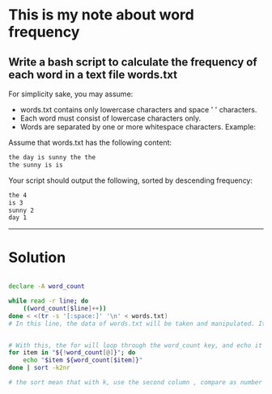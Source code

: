 # This is my note about word frequency

## Write a bash script to calculate the frequency of each word in a text file words.txt

For simplicity sake, you may assume:

- words.txt contains only lowercase characters and space ' ' characters.
- Each word must consist of lowercase characters only.
- Words are separated by one or more whitespace characters.
Example:

Assume that words.txt has the following content:

```txt
the day is sunny the the
the sunny is is
```
Your script should output the following, sorted by descending frequency:

```txt
the 4
is 3
sunny 2
day 1
```

---
# Solution

```bash

declare -A word_count

while read -r line; do
    ((word_count[$line]++))
done < <(tr -s '[:space:]' '\n' < words.txt)
# In this line, the data of words.txt will be taken and manipulated. It will be strip all the repeat space and each word will lay on 1 line. The data will be put in to while. Each line is a word. Look at the word_count. with every word, it will be initiated if have not been existed, if exist, it will be count + 1. 


# With this, the for will loop through the word_count key, and echo it key and value | after that sort
for item in "${!word_count[@]}"; do
    echo "$item ${word_count[$item]}"
done | sort -k2nr

# the sort mean that with k, use the second column , compare as number and reversely
```